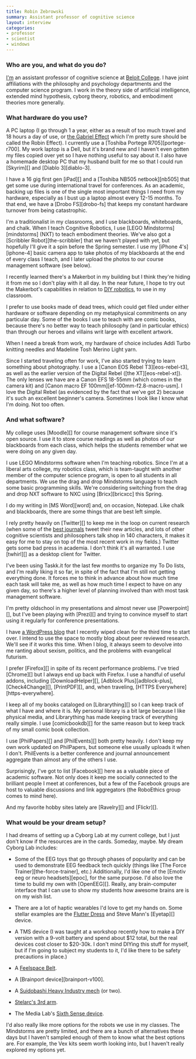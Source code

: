 ```yaml
---
title: Robin Zebrowski
summary: Assistant professor of cognitive science
layout: interview
categories:
- professor
- scientist
- windows
---
```


### Who are you, and what do you do?

[I'm](http://www.beloit.edu/philo/faculty/zebrowski/ "Robin's website.") an assistant professor of cognitive science at [Beloit College](http://www.beloit.edu/ "Robin's college"). I have joint affiliations with the philosophy and psychology departments and the computer science program. I work in the theory side of artificial intelligence, extended mind hypothesis, cyborg theory, robotics, and embodiment theories more generally.

### What hardware do you use?

A PC laptop (I go through 1 a year, either as a result of too much travel and 18 hours a day of use, or [the Gabriel Effect](http://www.penny-arcade.com/comic/2008/9/03 "A Penny Arcade comic about Gabe's computer woes.") which I'm pretty sure should be called the Robin Effect). I currently use a [Toshiba Portege R705][portege-r700]. My work laptop is a Dell, but it's brand new and I haven't even gotten my files copied over yet so I have nothing useful to say about it. I also have a homemade desktop PC that my husband built for me so that I could run [Skyrim][] and [Diablo 3][diablo-3].

I have a 16 gig first gen [iPad][] and a [Toshiba NB505 netbook][nb505] that get some use during international travel for conferences. As an academic, backing up files is one of the single most important things I need from my hardware, especially as I bust up a laptop almost every 12-15 months. To that end, we have a [Drobo FS][drobo-fs] that keeps my constant hardware turnover from being catastrophic.

I'm a traditionalist in my classrooms, and I use blackboards, whiteboards, and chalk.  When I teach Cognitive Robotics, I use [LEGO Mindstorms][mindstorms] (NXT) to teach embodiment theories. We've also got a [Scribbler Robot][the-scribbler] that we haven't played with yet, but hopefully I'll give it a spin before the Spring semester. I use my [iPhone 4's][iphone-4] basic camera app to take photos of my blackboards at the end of every class I teach, and I later upload the photos to our course management software (see below).

I recently learned there's a Makerbot in my building but I think they're hiding it from me so I don't play with it all day. In the near future, I hope to try out the Makerbot's capabilities in relation to [DIY robotics](http://www.makerbot.com/blog/2012/05/14/mbtv-s02e11-makerbot-a-robot/ "A MakerBot post on creating robots."), to use in my classroom.

I prefer to use books made of dead trees, which could get filed under either hardware or software depending on my metaphysical commitments on any particular day. Some of the books I use to teach with are comic books, because there's no better way to teach philosophy (and in particular ethics) than through our heroes and villains writ large with excellent artwork.

When I need a break from work, my hardware of choice includes Addi Turbo knitting needles and Madeline Tosh Merino Light yarn.

Since I started traveling often for work, I've also started trying to learn something about photography. I use a [Canon EOS Rebel T3][eos-rebel-t3], as well as the earlier version of the Digital Rebel ([the XT][eos-rebel-xt]). The only lenses we have are a Canon EFS 18-55mm (which comes in the camera kit) and [Canon macro EF 100mm][ef-100mm-f2.8-macro-usm]. I love the Digital Rebel (as evidenced by the fact that we've got 2) because it's such an excellent beginner's camera. Sometimes I look like I know what I'm doing. Not too often.

### And what software?

My college uses [Moodle][] for course management software since it's open source. I use it to store course readings as well as photos of our blackboards from each class, which helps the students remember what we were doing on any given day.

I use LEGO Mindstorms software when I'm teaching robotics. Since I'm at a liberal arts college, my robotics class, which is team-taught with another member of the computer science program, is open to all students in all departments. We use the drag and drop Mindstorms language to teach some basic programming skills. We're considering switching from the drag and drop NXT software to NXC using [Bricx][bricxcc] this Spring.

I do my writing in [MS Word][word] and, on occasion, Notepad. Like chalk and blackboards, there are some things that are best left simple.

I rely pretty heavily on [Twitter][] to keep me in the loop on current research (when some of the [best journals](https://twitter.com/TrendsCognSci "The Trends in Cognitive Sciences Twitter account.") tweet their new articles, and lots of other cognitive scientists and philosophers talk shop in 140 characters, it makes it easy for me to stay on top of the most recent work in my fields.) Twitter gets some bad press in academia. I don't think it's all warranted. I use [twhirl][] as a desktop client for Twitter.

I've been using Taskk.it for the last few months to organize my To Do lists, and I'm really liking it so far, in spite of the fact that I'm still not getting everything done. It forces me to think in advance about how much time each task will take me, as well as how much time I expect to have on any given day, so there's a higher level of planning involved than with most task management software.

I'm pretty oldschool in my presentations and almost never use [Powerpoint][], but I've been playing with [Prezi][] and trying to convince myself to start using it regularly for conference presentations.

I have [a WordPress blog](http://firepile.com/ "Robin's weblog.") that I recently wiped clean for the third time to start over. I intend to use the space to mostly blog about peer reviewed research. We'll see if it works this time. When I blog, it always seem to devolve into me ranting about sexism, politics, and the problems with evangelical futurism.

I prefer [Firefox][] in spite of its recent performance problems. I've tried [Chrome][] but I always end up back with Firefox. I use a handful of useful addons, including [DownloadHelper][], [Adblock Plus][adblock-plus], [Check4Change][], [PrintPDF][], and, when traveling, [HTTPS Everywhere][https-everywhere].

I keep all of my books cataloged on [Librarything][] so I can keep track of what I have and where it is. My personal library is a bit large because I like physical media, and Librarything has made keeping track of everything really simple. I use [comicbookdb][] for the same reason but to keep track of my small comic book collection.

I use [PhilPapers][] and [PhilEvents][] both pretty heavily. I don't keep my own work updated on PhilPapers, but someone else usually uploads it when I don't. PhilEvents is a better conference and journal announcement aggregate than almost any of the others I use.

Surprisingly, I've got to list [Facebook][] here as a valuable piece of academic software. Not only does it keep me socially connected to the brilliant people I meet at conferences, but a few of the Facebook groups are host to valuable discussions and link aggregators (the RoboEthics group comes to mind here).

And my favorite hobby sites lately are [Ravelry][] and [Flickr][].

### What would be your dream setup?

I had dreams of setting up a Cyborg Lab at my current college, but I just don't know if the resources are in the cards. Someday, maybe. My dream Cyborg Lab includes:

- Some of the EEG toys that go through phases of popularity and can be used to demonstrate EEG feedback tech quickly (things like [The Force Trainer][the-force-trainer], etc.)  Additionally, I'd like one of the [Emotiv eeg or neuro headsets][epoc], for the same purpose. I'd also love the time to build my own with [OpenEEG][]. Really, any brain-computer interface that I can use to show my students how awesome brains are is on my wish list.

- There are a lot of haptic wearables I'd love to get my hands on. Some stellar examples are the [Flutter Dress](http://correll.cs.colorado.edu/?p=2315 "A t-shirt with embedded microphones that displays the directions of sounds.") and Steve Mann's [Eyetap][] device.

- A TMS device (I was taught at a workshop recently how to make a DIY version with a 9-volt battery and spend about $12 total, but the real devices cost closer to $20-30k. I don't mind DIYing this stuff for myself, but if I'm going to subject my students to it, I'd like there to be safety precautions in place.)

- A [Feelspace Belt](http://feelspace.cogsci.uni-osnabrueck.de/ "A vibrating belt that conveys a wearer's orientation in space.").

- A [Brainport device][brainport-v100].

- A [Suidobashi Heavy Industry mech](http://www.theverge.com/2012/7/30/3201328/kuratas-suidobashi-mech-robot-japan "A Verge article about the diesel-powered personal mech.") (or two).

- [Stelarc's 3rd arm](http://stelarc.org/?catID=20265 "A mechanical third arm.").

- The Media Lab's [Sixth Sense device](http://www.ted.com/talks/pattie_maes_demos_the_sixth_sense.html "A TED talk about a wearable gestural interface.").

I'd also really like more options for the robots we use in my classes. The Mindstorms are pretty limited, and there are a bunch of alternatives these days but I haven't sampled enough of them to know what the best options are. For example, the Vex kits seem worth looking into, but I haven't really explored my options yet.
